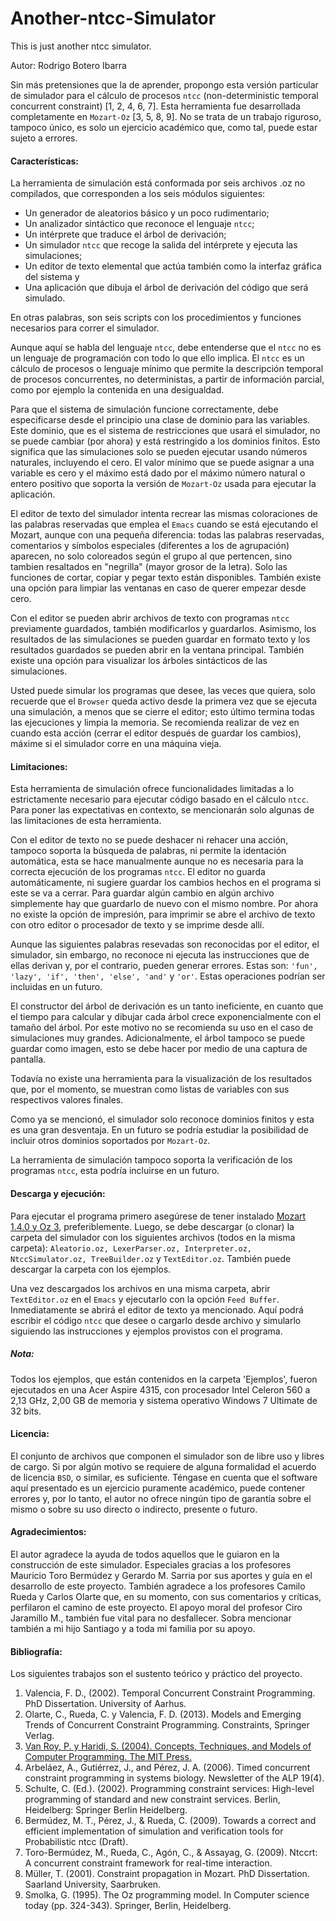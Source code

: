 # Another-ntcc-Simulator
This is just another ntcc simulator.

Autor: Rodrigo Botero Ibarra

Sin más pretensiones que la de aprender, propongo esta versión particular de simulador para el cálculo de procesos `ntcc` (non-deterministic temporal concurrent constraint) \[1, 2, 4, 6, 7\]. Esta herramienta fue desarrollada completamente en `Mozart-Oz` \[3, 5, 8, 9\]. No se trata de un trabajo riguroso, tampoco único, es solo un ejercicio académico que, como tal, puede estar sujeto a errores.

#### Características:

La herramienta de simulación está conformada por seis archivos .oz no compilados, que corresponden a los seis módulos siguientes:
- Un generador de aleatorios básico y un poco rudimentario;
- Un analizador sintáctico que reconoce el lenguaje `ntcc`;
- Un intérprete que traduce el árbol de derivación;
- Un simulador `ntcc` que recoge la salida del intérprete y ejecuta las simulaciones;
- Un editor de texto elemental que actúa también como la interfaz gráfica del sistema y
- Una aplicación que dibuja el árbol de derivación del código que será simulado.

En otras palabras, son seis scripts con los procedimientos y funciones necesarios para correr el simulador.

Aunque aquí se habla del lenguaje `ntcc`, debe entenderse que el `ntcc` no es un lenguaje de programación con todo lo que ello implica. El `ntcc` es un cálculo de procesos o lenguaje mínimo que permite la descripción temporal de procesos concurrentes, no deterministas, a partir de información parcial, como por ejemplo la contenida en una desigualdad.

Para que el sistema de simulación funcione correctamente, debe especificarse desde el principio una clase de dominio para las variables. Este dominio, que es el sistema de restricciones que usará el simulador, no se puede cambiar (por ahora) y está restringido a los dominios finitos. Esto significa que las simulaciones solo se pueden ejecutar usando números naturales, incluyendo el cero. El valor mínimo que se puede asignar a una variable es cero y el máximo está dado por el máximo número natural o entero positivo que soporta la versión de `Mozart-Oz` usada para ejecutar la aplicación.

El editor de texto del simulador intenta recrear las mismas coloraciones de las palabras reservadas que emplea el `Emacs` cuando se está ejecutando el Mozart, aunque con una pequeña diferencia: todas las palabras reservadas, comentarios y símbolos especiales (diferentes a los de agrupación) aparecen, no solo coloreados según el grupo al que pertencen, sino tambien resaltados en "negrilla" (mayor grosor de la letra). Solo las funciones de cortar, copiar y pegar texto están disponibles. También existe una opción para limpiar las ventanas en caso de querer empezar desde cero.

Con el editor se pueden abrir archivos de texto con programas `ntcc` previamente guardados, también modificarlos y guardarlos. Asimismo, los resultados de las simulaciones se pueden guardar en formato texto y los resultados guardados se pueden abrir en la ventana principal. También existe una opción para visualizar los árboles sintácticos de las simulaciones.

Usted puede simular los programas que desee, las veces que quiera, solo recuerde que el `Browser` queda activo desde la primera vez que se ejecuta una simulación, a menos que se cierre el editor; esto último termina todas las ejecuciones y limpia la memoria. Se recomienda realizar de vez en cuando esta acción (cerrar el editor después de guardar los cambios), máxime si el simulador corre en una máquina vieja.

#### Limitaciones:

Esta herramienta de simulación ofrece funcionalidades limitadas a lo estrictamente necesario para ejecutar código basado en el cálculo `ntcc`. Para poner las expectativas en contexto, se mencionarán solo algunas de las limitaciones de esta herramienta.

Con el editor de texto no se puede deshacer ni rehacer una acción, tampoco soporta la búsqueda de palabras, ni permite la identación automática, esta se hace manualmente aunque no es necesaria para la correcta ejecución de los programas `ntcc`. El editor no guarda automáticamente, ni sugiere guardar los cambios hechos en el programa si este se va a cerrar. Para guardar algún cambio en algún archivo simplemente hay que guardarlo de nuevo con el mismo nombre. Por ahora no existe la opción de impresión, para imprimir se abre el archivo de texto con otro editor o procesador de texto y se imprime desde allí.

Aunque las siguientes palabras resevadas son reconocidas por el editor, el simulador, sin embargo, no reconoce ni ejecuta las instrucciones que de ellas derivan y, por el contrario, pueden generar errores. Estas son: `'fun', 'lazy', 'if', 'then', 'else', 'and'` y `'or'`. Estas operaciones podrían ser incluidas en un futuro.

El constructor del árbol de derivación es un tanto ineficiente, en cuanto que el tiempo para calcular y dibujar cada árbol crece exponencialmente con el tamaño del árbol. Por este motivo no se recomienda su uso en el caso de simulaciones muy grandes. Adicionalmente, el árbol tampoco se puede guardar como imagen, esto se debe hacer por medio de una captura de pantalla.

Todavía no existe una herramienta para la visualización de los resultados que, por el momento, se muestran como listas de variables con sus respectivos valores finales.

Como ya se mencionó, el simulador solo reconoce dominios finitos y esta es una gran desventaja. En un futuro se podría estudiar la posibilidad de incluir otros dominios soportados por `Mozart-Oz`.

La herramienta de simulación tampoco soporta la verificación de los programas `ntcc`, esta podría incluirse en un futuro.

#### Descarga y ejecución:

Para ejecutar el programa primero asegúrese de tener instalado [Mozart 1.4.0 y Oz 3](https://mozart.github.io/
), preferiblemente. Luego, se debe descargar (o clonar) la carpeta del simulador con los siguientes archivos (todos en la misma carpeta): `Aleatorio.oz, LexerParser.oz, Interpreter.oz, NtccSimulator.oz, TreeBuilder.oz` y `TextEditor.oz`. También puede descargar la carpeta con los ejemplos.

Una vez descargados los archivos en una misma carpeta, abrir `TextEditor.oz` en el `Emacs` y ejecutarlo con la opción `Feed Buffer`. Inmediatamente se abrirá el editor de texto ya mencionado. Aquí podrá escribir el código `ntcc` que desee o cargarlo desde archivo y simularlo siguiendo las instrucciones y ejemplos provistos con el programa.

##### Nota:

Todos los ejemplos, que están contenidos en la carpeta 'Ejemplos', fueron ejecutados en una Acer Aspire 4315, con procesador Intel Celeron 560 a 2,13 GHz, 2,00 GB de memoria y sistema operativo Windows 7 Ultimate de 32 bits.

#### Licencia:

El conjunto de archivos que componen el simulador son de libre uso y libres de cargo. Si por algún motivo se requiere de alguna formalidad el acuerdo de licencia `BSD`, o similar, es suficiente. Téngase en cuenta que el software aquí presentado es un ejercicio puramente académico, puede contener errores y, por lo tanto, el autor no ofrece ningún tipo de garantía sobre el mismo o sobre su uso directo o indirecto, presente o futuro.

#### Agradecimientos:

El autor agradece la ayuda de todos aquellos que le guiaron en la construcción de este simulador. Especiales gracias a los profesores Mauricio Toro Bermúdez y Gerardo M. Sarria por sus aportes y guía en el desarrollo de este proyecto. También agradece a los profesores Camilo Rueda y Carlos Olarte que, en su momento, con sus comentarios y críticas, perfilaron el camino de este proyecto. El apoyo moral del profesor Ciro Jaramillo M., también fue vital para no desfallecer. Sobra mencionar también a mi hijo Santiago y a toda mi familia por su apoyo.

#### Bibliografía:

Los siguientes trabajos son el sustento teórico y práctico del proyecto.

1. Valencia, F. D., (2002). Temporal Concurrent Constraint Programming. PhD Dissertation. University of Aarhus.
2. Olarte, C., Rueda, C. y Valencia, F. D. (2013). Models and Emerging Trends of Concurrent Constraint Programming. Constraints, Springer Verlag.
3. [Van Roy, P. y Haridi, S. (2004). Concepts, Techniques, and Models of Computer Programming. The MIT Press.](https://www.info.ucl.ac.be/~pvr/book.html)
4. Arbeláez, A., Gutiérrez, J., and Pérez, J. A. (2006). Timed concurrent constraint programming in systems biology. Newsletter of the ALP 19(4).
5. Schulte, C. (Ed.). (2002). Programming constraint services: High-level programming of standard and new constraint services. Berlin, Heidelberg: Springer Berlin Heidelberg.
6. Bermúdez, M. T., Pérez, J., & Rueda, C. (2009). Towards a correct and efficient implementation of simulation and verification tools for Probabilistic ntcc (Draft).
7. Toro-Bermúdez, M., Rueda, C., Agón, C., & Assayag, G. (2009). Ntccrt: A concurrent constraint framework for real-time interaction.
8. Müller, T. (2001). Constraint propagation in Mozart. PhD Dissertation. Saarland University, Saarbruken.
9. Smolka, G. (1995). The Oz programming model. In Computer science today (pp. 324-343). Springer, Berlin, Heidelberg.

